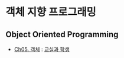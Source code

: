 # 객체 지향 프로그래밍

## Object Oriented Programming

- [Ch05. 객체](./ch05/object) : [교실과 학생](./ch05/object/classpart)
